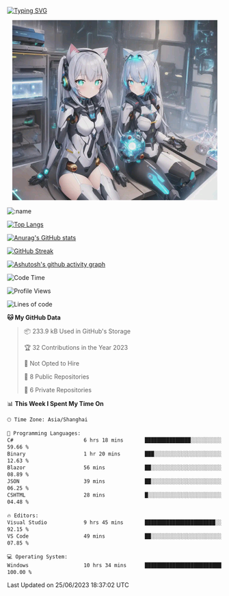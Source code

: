 [![Typing SVG](https://readme-typing-svg.demolab.com?font=Fira+Code&pause=1000&color=F78FDE&width=435&lines=%E6%AC%A2%E8%BF%8E%E5%A4%A7%E4%BD%AC%E6%9D%A5%E8%AE%BF0v0)](https://git.io/typing-svg)


<p align="center">
  <a href="https://github.com/qq583044063qq"><img src="banner.png" alt="qq583044063qq Banner"></a>
</p>



![:name](https://count.getloli.com/get/@hk416?theme=rule34)

[![Top Langs](https://github-readme-stats.vercel.app/api/top-langs/?username=qq583044063qq&locale=cn&hide=javascript,html,css&theme=tokyonight)](https://github.com/anuraghazra/github-readme-stats)

[![Anurag's GitHub stats](https://github-readme-stats.vercel.app/api?username=qq583044063qq&count_private=true&show_icons=true&locale=cn&theme=tokyonight)](https://github.com/anuraghazra/github-readme-stats)

[![GitHub Streak](https://streak-stats.demolab.com/?user=qq583044063qq&locale=zh_Hans&theme=tokyonight)](https://git.io/streak-stats)

[![Ashutosh's github activity graph](https://github-readme-activity-graph.vercel.app/graph?username=qq583044063qq&theme=tokyo-night)](https://github.com/ashutosh00710/github-readme-activity-graph)

<!--START_SECTION:waka-->
![Code Time](http://img.shields.io/badge/Code%20Time-40%20hrs%2056%20mins-blue)

![Profile Views](http://img.shields.io/badge/Profile%20Views-5-blue)

![Lines of code](https://img.shields.io/badge/From%20Hello%20World%20I%27ve%20Written-904.7%20thousand%20lines%20of%20code-blue)

**🐱 My GitHub Data** 

> 📦 233.9 kB Used in GitHub's Storage 
 > 
> 🏆 32 Contributions in the Year 2023
 > 
> 🚫 Not Opted to Hire
 > 
> 📜 8 Public Repositories 
 > 
> 🔑 6 Private Repositories 
 > 
📊 **This Week I Spent My Time On** 

```text
🕑︎ Time Zone: Asia/Shanghai

💬 Programming Languages: 
C#                       6 hrs 18 mins       ███████████████░░░░░░░░░░   59.66 % 
Binary                   1 hr 20 mins        ███░░░░░░░░░░░░░░░░░░░░░░   12.63 % 
Blazor                   56 mins             ██░░░░░░░░░░░░░░░░░░░░░░░   08.89 % 
JSON                     39 mins             ██░░░░░░░░░░░░░░░░░░░░░░░   06.25 % 
CSHTML                   28 mins             █░░░░░░░░░░░░░░░░░░░░░░░░   04.48 % 

🔥 Editors: 
Visual Studio            9 hrs 45 mins       ███████████████████████░░   92.15 % 
VS Code                  49 mins             ██░░░░░░░░░░░░░░░░░░░░░░░   07.85 % 

💻 Operating System: 
Windows                  10 hrs 34 mins      █████████████████████████   100.00 % 
```


 Last Updated on 25/06/2023 18:37:02 UTC
<!--END_SECTION:waka-->

